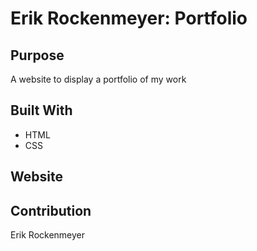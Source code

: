 # Erik Rockenmeyer: Portfolio

## Purpose
A website to display a portfolio of my work

## Built With
* HTML
* CSS

## Website


## Contribution
Erik Rockenmeyer
